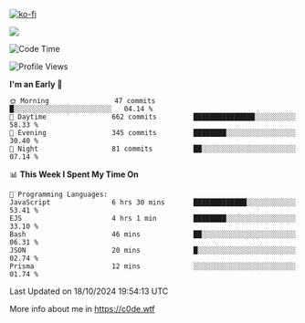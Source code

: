 [![ko-fi](https://ko-fi.com/img/githubbutton_sm.svg)](https://ko-fi.com/Z8Z4Y2LKX)

<a href="https://wakatime.com"><img src="https://wakatime.com/share/@c0dezin/b7f18a7c-ab3a-40b8-8bc7-b1b7bf71f1d6.svg" /></a>

<!--START_SECTION:waka-->
![Code Time](http://img.shields.io/badge/Code%20Time-129%20hrs%2015%20mins-blue)

![Profile Views](http://img.shields.io/badge/Profile%20Views-0-blue)

**I'm an Early 🐤** 

```text
🌞 Morning                47 commits          █░░░░░░░░░░░░░░░░░░░░░░░░   04.14 % 
🌆 Daytime                662 commits         ███████████████░░░░░░░░░░   58.33 % 
🌃 Evening                345 commits         ████████░░░░░░░░░░░░░░░░░   30.40 % 
🌙 Night                  81 commits          ██░░░░░░░░░░░░░░░░░░░░░░░   07.14 % 
```


📊 **This Week I Spent My Time On** 

```text
💬 Programming Languages: 
JavaScript               6 hrs 30 mins       █████████████░░░░░░░░░░░░   53.41 % 
EJS                      4 hrs 1 min         ████████░░░░░░░░░░░░░░░░░   33.10 % 
Bash                     46 mins             ██░░░░░░░░░░░░░░░░░░░░░░░   06.31 % 
JSON                     20 mins             █░░░░░░░░░░░░░░░░░░░░░░░░   02.74 % 
Prisma                   12 mins             ░░░░░░░░░░░░░░░░░░░░░░░░░   01.74 % 
```


 Last Updated on 18/10/2024 19:54:13 UTC
<!--END_SECTION:waka-->

More info about me in https://c0de.wtf
